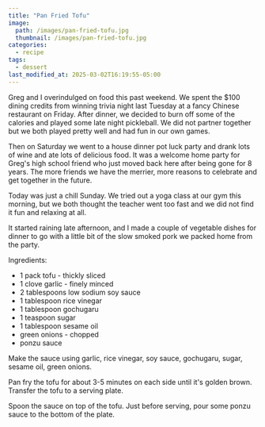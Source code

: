 ```yaml
---
title: "Pan Fried Tofu"
image: 
  path: /images/pan-fried-tofu.jpg
  thumbnail: /images/pan-fried-tofu.jpg
categories:
  - recipe
tags:
  - dessert
last_modified_at: 2025-03-02T16:19:55-05:00
---
```


Greg and I overindulged on food this past weekend. We spent the $100 dining credits from winning trivia night last Tuesday at a fancy Chinese restaurant on Friday. After dinner, we decided to burn off some of the calories and played some late night pickleball. We did not partner together but we both played pretty well and had fun in our own games.

Then on Saturday we went to a house dinner pot luck party and drank lots of wine and ate lots of delicious food. It was a welcome home party for Greg's high school friend who just moved back here after being gone for 8 years. The more friends we have the merrier, more reasons to celebrate and get together in the future.

Today was just a chill Sunday. We tried out a yoga class at our gym this morning, but we both thought the teacher went too fast and we did not find it fun and relaxing at all. 

It started raining late afternoon, and I made a couple of vegetable dishes for dinner to go with a little bit of the slow smoked pork we packed home from the party. 
 
Ingredients:
* 1 pack tofu - thickly sliced
* 1 clove garlic - finely minced
* 2 tablespoons low sodium soy sauce
* 1 tablespoon rice vinegar
* 1 tablespoon gochugaru
* 1 teaspoon sugar
* 1 tablespoon sesame oil
* green onions - chopped
* ponzu sauce 


Make the sauce using garlic, rice vinegar, soy sauce, gochugaru, sugar, sesame oil, green onions.

Pan fry the tofu for about 3-5 minutes on each side until it's golden brown. Transfer the tofu to a serving plate.

Spoon the sauce on top of the tofu. Just before serving, pour some ponzu sauce to the bottom of the plate.

